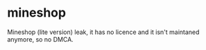 # mineshop
Mineshop (lite version) leak, it has no licence and it isn't maintaned anymore, so no DMCA.
